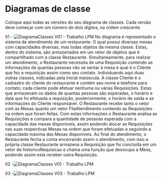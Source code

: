 # Diagramas de classe
Coloque aqui todas as versões do seu diagrama de classes. Cada versão deve começar com um número de dois dígitos, na ordem crescente.

01 - ![DiagramaClasses V01 - Trabalho LPM](https://github.com/DisciplinasProgramacao/lpm-projeto2024-1-joaoo/assets/143658544/fd3e041a-6138-4223-bc88-16f1499f1baf)
No diagrama é representado o sistema de atendimento de um restaurante. O qual possui diversas mesas com capacidades diversas, mas todas objetos da mesma classe. Estas, dentro do sistema, são armazenados em um vetor de objetos que é compartilhado com a classe Restaurante. 
Simultaneamente, para realizar um atendimento, o Restaurante necessita de uma Requisição contendo as informações de quantas pessoas vão se sentar à mesa e qual é o Cliente que fez a requisição assim como seu contato. Individuando aqui duas outras classes, indicadas pela inicial maiúscula. 
A classe Cliente é o cadrastro do cliente do restaurante e contém seu nome e telefone para contato; cada cliente pode efetuar nenhuma ou várias Requisições. Estas que armazenam os dados de quantas pessoas são esperadas, o horário e data que foi efetuada a requisição, posteriormente, o horário de saída e as informações do Cliente responsável.
O Restaurante recebe tanto o vetor com as Mesas quanto um vetor FilaAtendimento contendo as Requisições na ordem que foram feitas. Com estas informações o Restaurante analisa as Requisições e compara a quantidade de pessoas esperada com a capacidade das mesas disponíveis, assim podendo alocar as Requisições nas suas respectivas Mesas na ordem que foram efetuadas e seguindo a capacidade máxima das Mesas disponíveis.
Ao final do atendimento, o Restaurante fecha a conta encerrando assim o atendimento, com isso a própria classe Restaurante armazena a Requisição que foi concluída em um vetor de historicoRequisicao e chama uma função que desocupa a Mesa, podendo assim esta receber outra Requisição.

02 -![DiagramaClasses V01 - Trabalho LPM](https://github.com/DisciplinasProgramacao/lpm-projeto2024-1-javaquinho/assets/136115980/58bc95ce-deca-48d1-835b-d7676909a580)

03 -![DiagramaClasses V03 - Trabalho LPM](https://github.com/DisciplinasProgramacao/lpm-projeto2024-1-javaquinho/assets/136115980/83b8c5ae-baa7-4b3f-9769-3995dd32eb10)
